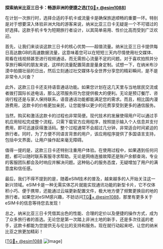 **探索纳米比亚三日卡：畅游非洲的便捷之选[[TG💪+ @esim1088](https://t.me/s/esim1088)]**

在计划一次旅行时，选择合适的手机卡或流量卡是确保旅途顺畅的重要一环。特别是对于想要深入体验非洲大陆的游客来说，纳米比亚三日卡无疑是一个不可错过的好选择。这款手机卡专为短期旅行者设计，以其简单易用、性价比高而受到广泛欢迎。

首先，让我们来谈谈这款三日卡的核心优势——超值流量。纳米比亚三日卡提供每日高达数GB的高速数据流量，这意味着您可以在短短三天内尽情使用社交媒体、观看在线视频甚至进行视频通话，而无需担心流量不足的问题。对于喜欢拍照并分享旅行瞬间的朋友来说，这样的流量配置简直是量身定制。试想一下，在纳米布沙漠中拍摄壮丽的日出，然后立刻通过社交媒体与全世界分享您的精彩瞬间，是不是非常令人兴奋？

此外，这款三日卡还支持语音通话功能。如果您计划在这几天里与当地居民交流或者拨打国际长途电话，那么这项服务将为您提供极大的便利。无论是预订餐厅、咨询行程还是与家人保持联系，语音通话功能都能满足您的需求。而且，相比国内漫游费用，这款卡的价格更加亲民，让您能够以更少的花费享受到更多的通信服务。

当然，购买和激活这款卡的过程也非常简便。现代技术的发展使得用户可以通过手机应用轻松完成整个流程。只需下载官方应用程序，按照提示输入个人信息并支付费用，即可迅速获得激活码。整个过程通常不会超过几分钟，非常适合时间紧迫的旅行者。同时，为了方便不同语言背景的用户，该应用程序提供了多国语言支持，包括中文界面，让用户操作起来毫无障碍。

值得一提的是，这款三日卡还特别注重用户体验。在使用过程中，如果遇到任何问题，都可以随时联系客服寻求帮助。无论是网络连接故障还是账户余额查询，专业的客服团队都会及时响应并解决问题。这种贴心的服务态度，无疑增加了用户的满意度和信任感。

最后，我们不得不提到的是，随着eSIM技术的普及，越来越多的人开始关注这一新兴领域。eSIM卡是一种无需实体芯片就能实现通讯功能的新型卡片，它不仅体积小巧、便于携带，还能通过云端更新配置文件，极大地方便了频繁更换目的地的旅行者。如果您对eSIM感兴趣，不妨访问[TG💪+ @esim1088](https://t.me/s/esim1088)，那里有更多关于eSIM卡的信息等待您去发现！

总之，纳米比亚三日卡凭借其出色的性能、合理的定价以及便捷的操作方式，成为了众多旅行者的首选。无论您是第一次踏上非洲土地的新手，还是多次往返的老手，这款卡都能为您提供无与伦比的支持和服务。现在就行动起来吧，让您的纳米比亚之旅更加精彩！

[[TG💪+ @esim1088](https://t.me/s/esim1088) ![Image](https://i.postimg.cc/4NQfJmqS/Snipaste-2025-05-13-00-14-12.png)]